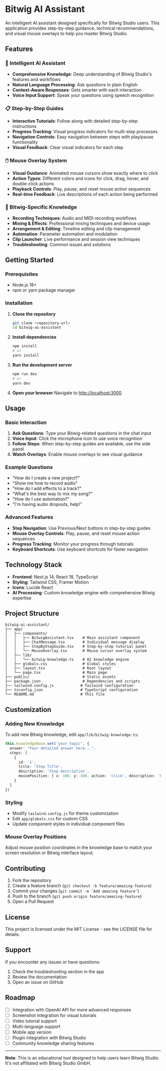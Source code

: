 # Bitwig AI Assistant

An intelligent AI assistant designed specifically for Bitwig Studio users. This application provides step-by-step guidance, technical recommendations, and visual mouse overlays to help you master Bitwig Studio.

## Features

### 🤖 Intelligent AI Assistant
- **Comprehensive Knowledge**: Deep understanding of Bitwig Studio's features and workflows
- **Natural Language Processing**: Ask questions in plain English
- **Context-Aware Responses**: Gets smarter with each interaction
- **Voice Input Support**: Speak your questions using speech recognition

### 📋 Step-by-Step Guides
- **Interactive Tutorials**: Follow along with detailed step-by-step instructions
- **Progress Tracking**: Visual progress indicators for multi-step processes
- **Navigation Controls**: Easy navigation between steps with play/pause functionality
- **Visual Feedback**: Clear visual indicators for each step

### 🖱️ Mouse Overlay System
- **Visual Guidance**: Animated mouse cursors show exactly where to click
- **Action Types**: Different colors and icons for click, drag, hover, and double-click actions
- **Playback Controls**: Play, pause, and reset mouse action sequences
- **Real-time Feedback**: Live descriptions of each action being performed

### 🎵 Bitwig-Specific Knowledge
- **Recording Techniques**: Audio and MIDI recording workflows
- **Mixing & Effects**: Professional mixing techniques and device usage
- **Arrangement & Editing**: Timeline editing and clip management
- **Automation**: Parameter automation and modulation
- **Clip Launcher**: Live performance and session view techniques
- **Troubleshooting**: Common issues and solutions

## Getting Started

### Prerequisites
- Node.js 18+ 
- npm or yarn package manager

### Installation

1. **Clone the repository**
   ```bash
   git clone <repository-url>
   cd bitwig-ai-assistant
   ```

2. **Install dependencies**
   ```bash
   npm install
   # or
   yarn install
   ```

3. **Run the development server**
   ```bash
   npm run dev
   # or
   yarn dev
   ```

4. **Open your browser**
   Navigate to [http://localhost:3000](http://localhost:3000)

## Usage

### Basic Interaction
1. **Ask Questions**: Type your Bitwig-related questions in the chat input
2. **Voice Input**: Click the microphone icon to use voice recognition
3. **Follow Steps**: When step-by-step guides are available, use the side panel
4. **Watch Overlays**: Enable mouse overlays to see visual guidance

### Example Questions
- "How do I create a new project?"
- "Show me how to record audio"
- "How do I add effects to a track?"
- "What's the best way to mix my song?"
- "How do I use automation?"
- "I'm having audio dropouts, help!"

### Advanced Features
- **Step Navigation**: Use Previous/Next buttons in step-by-step guides
- **Mouse Overlay Controls**: Play, pause, and reset mouse action sequences
- **Progress Tracking**: Monitor your progress through tutorials
- **Keyboard Shortcuts**: Use keyboard shortcuts for faster navigation

## Technology Stack

- **Frontend**: Next.js 14, React 18, TypeScript
- **Styling**: Tailwind CSS, Framer Motion
- **Icons**: Lucide React
- **AI Processing**: Custom knowledge engine with comprehensive Bitwig expertise

## Project Structure

```
bitwig-ai-assistant/
├── app/
│   ├── components/
│   │   ├── BitwigAssistant.tsx    # Main assistant component
│   │   ├── ChatMessage.tsx        # Individual message display
│   │   ├── StepByStepGuide.tsx    # Step-by-step tutorial panel
│   │   └── MouseOverlay.tsx       # Mouse cursor overlay system
│   ├── lib/
│   │   └── bitwig-knowledge.ts    # AI knowledge engine
│   ├── globals.css                # Global styles
│   ├── layout.tsx                 # Root layout
│   └── page.tsx                   # Main page
├── public/                        # Static assets
├── package.json                   # Dependencies and scripts
├── tailwind.config.js            # Tailwind configuration
├── tsconfig.json                 # TypeScript configuration
└── README.md                     # This file
```

## Customization

### Adding New Knowledge
To add new Bitwig knowledge, edit `app/lib/bitwig-knowledge.ts`:

```typescript
this.knowledgeBase.set('your_topic', {
  answer: "Your detailed answer here...",
  steps: [
    {
      id: '1',
      title: 'Step Title',
      description: 'Step description',
      mousePosition: { x: 100, y: 100, action: 'click', description: 'Click here' }
    }
  ]
})
```

### Styling
- Modify `tailwind.config.js` for theme customization
- Edit `app/globals.css` for custom CSS
- Update component styles in individual component files

### Mouse Overlay Positions
Adjust mouse position coordinates in the knowledge base to match your screen resolution or Bitwig interface layout.

## Contributing

1. Fork the repository
2. Create a feature branch (`git checkout -b feature/amazing-feature`)
3. Commit your changes (`git commit -m 'Add amazing feature'`)
4. Push to the branch (`git push origin feature/amazing-feature`)
5. Open a Pull Request

## License

This project is licensed under the MIT License - see the LICENSE file for details.

## Support

If you encounter any issues or have questions:
1. Check the troubleshooting section in the app
2. Review the documentation
3. Open an issue on GitHub

## Roadmap

- [ ] Integration with OpenAI API for more advanced responses
- [ ] Screenshot integration for visual tutorials
- [ ] Video tutorial support
- [ ] Multi-language support
- [ ] Mobile app version
- [ ] Plugin integration with Bitwig Studio
- [ ] Community knowledge sharing features

---

**Note**: This is an educational tool designed to help users learn Bitwig Studio. It's not affiliated with Bitwig Studio GmbH. 